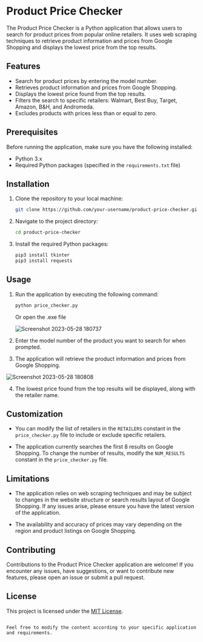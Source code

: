 # Product Price Checker

The Product Price Checker is a Python application that allows users to search for product prices from popular online retailers. It uses web scraping techniques to retrieve product information and prices from Google Shopping and displays the lowest price from the top results.

## Features

- Search for product prices by entering the model number.
- Retrieves product information and prices from Google Shopping.
- Displays the lowest price found from the top results.
- Filters the search to specific retailers: Walmart, Best Buy, Target, Amazon, B&H, and Andromeda.
- Excludes products with prices less than or equal to zero.

## Prerequisites

Before running the application, make sure you have the following installed:

- Python 3.x
- Required Python packages (specified in the `requirements.txt` file)

## Installation

1. Clone the repository to your local machine:

   ```bash
   git clone https://github.com/your-username/product-price-checker.git
   ```

2. Navigate to the project directory:

   ```bash
   cd product-price-checker
   ```

3. Install the required Python packages:

   ```bash
   pip3 install tkinter
   pip3 install requests
   ```

## Usage

1. Run the application by executing the following command:

   ```bash
   python price_checker.py
   ```
   
   Or open the .exe file
   
   ![Screenshot 2023-05-28 180737](https://github.com/itsvictorg/best-price-finder/assets/72170737/0712bfa9-7666-444b-bb8b-978ad0ee7ceb)

2. Enter the model number of the product you want to search for when prompted.

3. The application will retrieve the product information and prices from Google Shopping.

![Screenshot 2023-05-28 180808](https://github.com/itsvictorg/best-price-finder/assets/72170737/512a9452-6ac6-43a4-9b94-aa19db49e33b)

4. The lowest price found from the top results will be displayed, along with the retailer name.

## Customization

- You can modify the list of retailers in the `RETAILERS` constant in the `price_checker.py` file to include or exclude specific retailers.

- The application currently searches the first 8 results on Google Shopping. To change the number of results, modify the `NUM_RESULTS` constant in the `price_checker.py` file.

## Limitations

- The application relies on web scraping techniques and may be subject to changes in the website structure or search results layout of Google Shopping. If any issues arise, please ensure you have the latest version of the application.

- The availability and accuracy of prices may vary depending on the region and product listings on Google Shopping.

## Contributing

Contributions to the Product Price Checker application are welcome! If you encounter any issues, have suggestions, or want to contribute new features, please open an issue or submit a pull request.

## License

This project is licensed under the [MIT License](LICENSE).

```

Feel free to modify the content according to your specific application and requirements.
